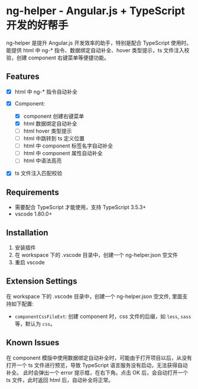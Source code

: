 # ng-helper - Angular.js + TypeScript 开发的好帮手

ng-helper 是提升 Angular.js 开发效率的助手，特别是配合 TypeScript 使用时。能提供 html 中 ng-* 指令、数据绑定自动补全、hover 类型提示，ts 文件注入校验，创建 component 右键菜单等便捷功能。


## Features

- [x] html 中 ng-* 指令自动补全
- [x] Component:
  - [x] component 创建右键菜单
  - [x] html 数据绑定自动补全
  - [ ] html hover 类型提示
  - [ ] html 中跳转到 ts 定义位置
  - [ ] html 中 component 标签名字自动补全
  - [ ] html 中 component 属性自动补全
  - [ ] html 中语法高亮
- [x] ts 文件注入匹配校验


## Requirements

* 需要配合 TypeScript 才能使用，支持 TypeScript 3.5.3+
* vscode 1.80.0+


## Installation

1. 安装插件
2. 在 workspace 下的 .vscode 目录中，创建一个 ng-helper.json 空文件
3. 重启 vscode

## Extension Settings

在 workspace 下的 .vscode 目录中，创建一个 ng-helper.json 空文件, 里面支持如下配置:

* `componentCssFileExt`: 创建 component 时，css 文件的后缀，如 `less`, `sass` 等，默认为 `css`。

## Known Issues

在 component 模版中使用数据绑定自动补全时，可能由于打开项目以后，从没有打开一个 ts 文件进行预览，导致 TypeScript 语言服务没有启动，无法获得自动补全。
此时会弹出一个 error 提示框，在右下角。点击 OK 后，会自动打开一个 ts 文件，此时返回 html 后，自动补全将正常。

